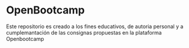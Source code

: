 # OpenBootcamp
Este repositorio es creado a los fines educativos, de autoria personal y a cumplemantación de las consignas propuestas en la plataforma Openbootcamp

